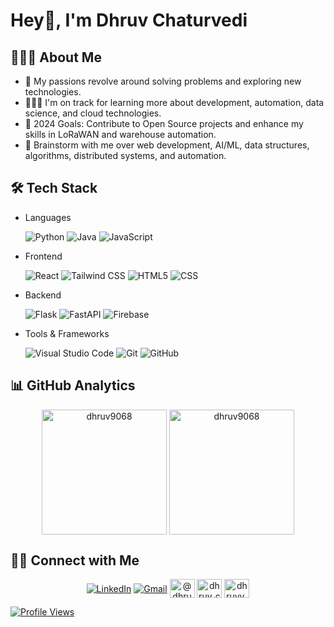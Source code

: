 # Hey👋, I'm Dhruv Chaturvedi

## 👨🏻‍💻 About Me

- 🤔 My passions revolve around solving problems and exploring new technologies.
- 👨🏽‍💻 I'm on track for learning more about development, automation, data science, and cloud technologies.
- 🥅 2024 Goals: Contribute to Open Source projects and enhance my skills in LoRaWAN and warehouse automation.
- 💬 Brainstorm with me over web development, AI/ML, data structures, algorithms, distributed systems, and automation.


## 🛠 Tech Stack

- Languages

  ![Python](https://img.shields.io/badge/Python-FFD43B?style=for-the-badge&logo=python&logoColor=blue)
  ![Java](https://img.shields.io/badge/Java-ED8B00?style=for-the-badge&logo=java&logoColor=white)
  ![JavaScript](https://img.shields.io/badge/JavaScript-323330?style=for-the-badge&logo=javascript&logoColor=F7DF1E)

- Frontend

  ![React](https://img.shields.io/badge/React-20232A?style=for-the-badge&logo=react&logoColor=61DAFB)
  ![Tailwind CSS](https://img.shields.io/badge/Tailwind_CSS-38B2AC?style=for-the-badge&logo=tailwind-css&logoColor=white)
  ![HTML5](https://img.shields.io/badge/HTML5-E34F26?style=for-the-badge&logo=html5&logoColor=white)
  ![CSS](https://img.shields.io/badge/CSS3-1572B6?style=for-the-badge&logo=css3&logoColor=white)

- Backend

  ![Flask](https://img.shields.io/badge/Flask-000000?style=for-the-badge&logo=flask&logoColor=white)
  ![FastAPI](https://img.shields.io/badge/FastAPI-009688?style=for-the-badge&logo=fastapi&logoColor=white)
  ![Firebase](https://img.shields.io/badge/Firebase-FFCA28?style=for-the-badge&logo=firebase&logoColor=white)

 



- Tools & Frameworks

  ![Visual Studio Code](https://img.shields.io/badge/Visual_Studio_Code-0078D4?style=for-the-badge&logo=visual%20studio%20code&logoColor=white)
  ![Git](https://img.shields.io/badge/GIT-E44C30?style=for-the-badge&logo=git&logoColor=white)
  ![GitHub](https://img.shields.io/badge/-GitHub-000000?style=for-the-badge&logo=github)

## 📊 GitHub Analytics

<div align="center">
  <img height=200 align="center" src="https://github-readme-stats.vercel.app/api?username=dhruv9068&show_icons=true&locale=en" alt="dhruv9068"" />
  <img height=200 align="center" src="https://github-readme-streak-stats.herokuapp.com/?user=dhruv9068&" alt="dhruv9068" />
</div>

## 🤝🏻 Connect with Me

<div align="center">
  <a href="https://linkedin.com/in/dhruvinsights"><img alt="LinkedIn" align="center" src="https://img.shields.io/badge/LinkedIn-0077B5?style=for-the-badge&logo=linkedin&logoColor=white" /></a>
  <a href="mailto:dhruvchaturvedi999@gmail.com"><img alt="Gmail" align="center" src="https://img.shields.io/badge/Gmail-EA4335?style=for-the-badge&logo=gmail&logoColor=white" /></a>
  <a href="https://www.hackerrank.com/@dhruvchaturvedi4" target="blank"><img align="center" src="https://raw.githubusercontent.com/rahuldkjain/github-profile-readme-generator/master/src/images/icons/Social/hackerrank.svg" alt="@dhruvchaturvedi4" height="30" width="40" /></a>
<a href="https://www.leetcode.com/dhruv_chaturvedi" target="blank"><img align="center" src="https://raw.githubusercontent.com/rahuldkjain/github-profile-readme-generator/master/src/images/icons/Social/leet-code.svg" alt="dhruv_chaturvedi" height="30" width="40" /></a>
  <a href="https://discord.gg/dhruvv_32140" target="blank"><img align="center" src="https://raw.githubusercontent.com/rahuldkjain/github-profile-readme-generator/master/src/images/icons/Social/discord.svg" alt="dhruvv_32140" height="30" width="40" /></a>
</div>

[![Profile Views](https://visitcount.itsvg.in/api?id=dhruvchaturvedi17&label=Profile%20Views&color=1&icon=5&pretty=true)](https://visitcount.itsvg.in)
